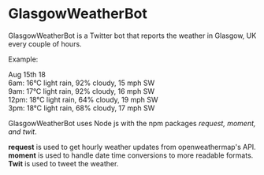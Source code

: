 # GlasgowWeatherBot
GlasgowWeatherBot is a Twitter bot that reports the weather in Glasgow, UK every couple of hours.  

Example:  
  
Aug 15th 18  
6am: 16°C light rain, 92% cloudy, 15 mph SW  
9am: 17°C light rain, 92% cloudy, 16 mph SW  
12pm: 18°C light rain, 64% cloudy, 19 mph SW  
3pm: 18°C light rain, 68% cloudy, 17 mph SW  

GlasgowWeatherBot uses Node js with the npm packages *request, moment, and twit*.

**request** is used to get hourly weather updates from openweathermap's API.  
**moment** is used to handle date time conversions to more readable formats.  
**Twit** is used to tweet the weather.  
